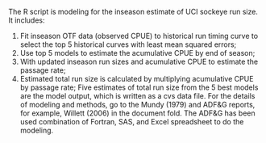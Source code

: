 The R script is modeling for the inseason estimate of UCI sockeye run size. It includes:
1) Fit inseason OTF data (observed CPUE) to historical run timing curve to select the top 5 historical curves with least mean squared errors; 
2) Use top 5 models to estimate the acumulative CPUE by end of season; 
3) With updated inseason run sizes and acumulative CPUE to estimate the passage rate; 
4) Estimated total run size is calculated by multiplying acumulative CPUE by passage rate; 
Five estimates of total run size from the 5 best models are the model output, which is written as a cvs data file.
For the details of modeling and methods, go to the Mundy (1979) and ADF&G reports, for example, Willett (2006) in the document fold. The ADF&G has been used combination of Fortran, SAS, and Excel spreadsheet to do the modeling. 
